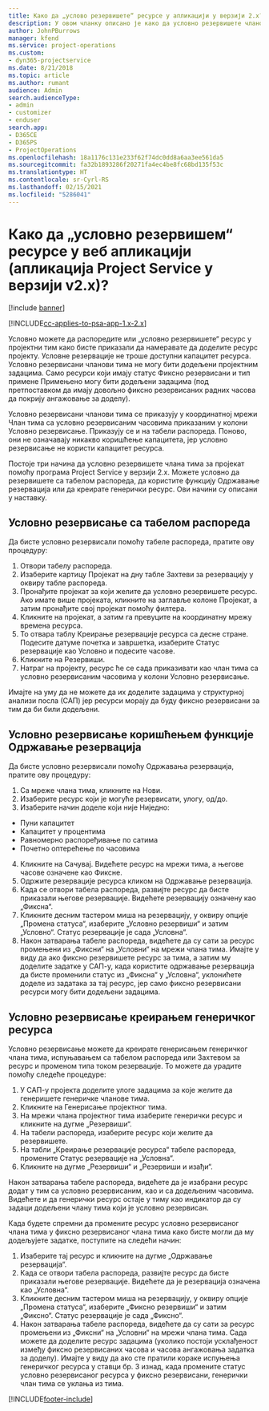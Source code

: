 ```yaml
---
title: Како да „услово резервишете“ ресурсе у апликацији у верзији 2.x?
description: У овом чланку описано је како да условно резервишете чланове пројектног тима уз помоћ програма Project Service.
author: JohnPBurrows
manager: kfend
ms.service: project-operations
ms.custom:
- dyn365-projectservice
ms.date: 8/21/2018
ms.topic: article
ms.author: rumant
audience: Admin
search.audienceType:
- admin
- customizer
- enduser
search.app:
- D365CE
- D365PS
- ProjectOperations
ms.openlocfilehash: 18a1176c131e233f62f74dc0dd8a6aa3ee561da5
ms.sourcegitcommit: fa32b1893286f20271fa4ec4be8fc68bd135f53c
ms.translationtype: HT
ms.contentlocale: sr-Cyrl-RS
ms.lasthandoff: 02/15/2021
ms.locfileid: "5286041"
---
```

# <a name="how-do-i-soft-book-resources-in-the-web-app-project-service-app-v2x"></a>Како да „условно резервишем“ ресурсе у веб апликацији (апликација Project Service у верзији v2.x)?

[!include [banner](../includes/psa-now-project-operations.md)]

[!INCLUDE[cc-applies-to-psa-app-1.x-2.x](../includes/cc-applies-to-psa-app-1x-2x.md)]

Условно можете да распоредите или „условно резервишете“ ресурс у пројектни тим како бисте приказали да намеравате да доделите ресурс пројекту. Условне резервације не троше доступни капацитет ресурса. Условно резервисани чланови тима не могу бити додељени пројектним задацима. Само ресурси који имају статус Фиксно резервисани и тип примене Примењено могу бити додељени задацима (под претпоставком да имају довољно фиксно резервисаних радних часова да покрију ангажовање за доделу).

Условно резервисани чланови тима се приказују у координатној мрежи Члан тима са условно резервисаним часовима приказаним у колони Условно резервисање. Приказују се и на табели распореда. Поново, они не означавају никакво коришћење капацитета, јер условно резервисање не користи капацитет ресурса.

Постоје три начина да условно резервишете члана тима за пројекат помоћу програма Project Service у верзији 2.x. Можете условно да резервишете са табелом распореда, да користите функцију Одржавање резервација или да креирате генерички ресурс. Ови начини су описани у наставку.

## <a name="soft-book-with-the-schedule-board"></a>Условно резервисање са табелом распореда

Да бисте условно резервисали помоћу табеле распореда, пратите ову процедуру: 
1. Отвори табелу распореда.
2. Изаберите картицу Пројекат на дну табле Захтеви за резервацију у оквиру табле распореда.
3. Пронађите пројекат за који желите да условно резервишете ресурс. Ако имате више пројеката, кликните на заглавље колоне Пројекат, а затим пронађите свој пројекат помоћу филтера.
4. Кликните на пројекат, а затим га превуците на координатну мрежу времена ресурса.
5. То отвара таблу Креирање резервације ресурса са десне стране. Подесите датуме почетка и завршетка, изаберите Статус резервације као Условно и подесите часове. 
6. Кликните на Резервиши.
7. Натраг на пројекту, ресурс ће се сада приказивати као члан тима са условно резервисаним часовима у колони Условно резервисање.

Имајте на уму да не можете да их доделите задацима у структурној анализи посла (САП) јер ресурси морају да буду фиксно резервисани за тим да би били додељени.

## <a name="soft-book-using-the-maintain-bookings-feature"></a>Условно резервисање коришћењем функције Одржавање резервација

Да бисте условно резервисали помоћу Одржавања резервација, пратите ову процедуру:
1. Са мреже члана тима, кликните на Нови.
2. Изаберите ресурс који је могуће резервисати, улогу, од/до.
3. Изаберите начин доделе који није Ниједно:
- Пуни капацитет
- Капацитет у процентима
- Равномерно распоређивање по сатима
- Почетно оптерећење по часовима
4. Кликните на Сачувај. Видећете ресурс на мрежи тима, а његове часове означене као Фиксне.
5. Одржите резервације ресурса кликом на Одржавање резервација.
6. Када се отвори табела распореда, развијте ресурс да бисте приказали његове резервације. Видећете резервацију означену као „Фиксна“.
7. Кликните десним тастером миша на резервацију, у оквиру опције „Промена статуса“, изаберите „Условно резервиши“ и затим „Условно“. Статус резервације је сада „Условна“.
8. Након затварања табеле распореда, видећете да су сати за ресурс промењени из „Фиксни“ на „Условни“ на мрежи члана тима.
Имајте у виду да ако фиксно резервишете ресурс за тима, а затим му доделите задатке у САП-у, када користите одржавање резервација да бисте променили статус из „Фиксна“ у „Условна“, уклонићете доделе из задатака за тај ресурс, јер само фиксно резервисани ресурси могу бити додељени задацима.

## <a name="soft-book-by-creating-a-generic-resource"></a>Условно резервисање креирањем генеричког ресурса

Условно резервисање можете да креирате генерисањем генеричког члана тима, испуњавањем са табелом распореда или Захтевом за ресурс и променом типа током резервације.
То можете да урадите помоћу следеће процедуре:

1. У САП-у пројекта доделите улоге задацима за које желите да генеришете генеричке чланове тима.
2. Кликните на Генерисање пројектног тима.
3. На мрежи члана пројектног тима изаберите генерички ресурс и кликните на дугме „Резервиши“.
4. На табели распореда, изаберите ресурс који желите да резервишете.
5. На табли „Креирање резервације ресурса“ табеле распореда, промените Статус резервације на „Условна“.
6. Кликните на дугме „Резервиши“ и „Резервиши и изађи“.

Након затварања табеле распореда, видећете да је изабрани ресурс додат у тим са условно резервисаним, као и са додељеним часовима. Видећете и да генерички ресурс остаје у тиму као индикатор да су задаци додељени члану тима који је условно резервисан.

Када будете спремни да промените ресурс условно резервисаног члана тима у фиксно резервисаног члана тима како бисте могли да му додељујете задатке, поступите на следећи начин:

1. Изаберите тај ресурс и кликните на дугме „Одржавање резервација“.
2. Када се отвори табела распореда, развијте ресурс да бисте приказали његове резервације. Видећете да је резервација означена као „Условна“.
3. Кликните десним тастером миша на резервацију, у оквиру опције „Промена статуса“, изаберите „Фиксно резервиши“ и затим „Фиксно“. Статус резервације је сада „Фиксно“.
4. Након затварања табеле распореда, видећете да су сати за ресурс промењени из „Фиксни“ на „Условни“ на мрежи члана тима. Сада можете да доделите ресурс задацима (уколико постоји усклађеност између фиксно резервисаних часова и часова ангажовања задатка за доделу). Имајте у виду да ако сте пратили кораке испуњења генеричког ресурса у ставци бр. 3 изнад, када промените статус условно резервисаног ресурса у фиксно резервисани, генерички члан тима се уклања из тима.


[!INCLUDE[footer-include](../includes/footer-banner.md)]